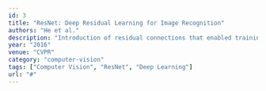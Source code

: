 ```yaml
---
id: 3
title: "ResNet: Deep Residual Learning for Image Recognition"
authors: "He et al."
description: "Introduction of residual connections that enabled training of much deeper neural networks."
year: "2016"
venue: "CVPR"
category: "computer-vision"
tags: ["Computer Vision", "ResNet", "Deep Learning"]
url: "#"
---
```

